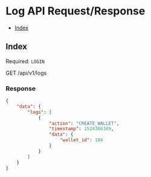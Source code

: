 # Log API Request/Response

 - [Index](#index)

## Index

Required: `LOGIN`

GET /api/v1/logs

### Response

```json
{
    "data": {
        "logs": [
            {
                "action": "CREATE_WALLET",
                "timestamp": 1524366369,
                "data": {
                    "wallet_id": 104
                }
            }
        ]
    }
}
```
